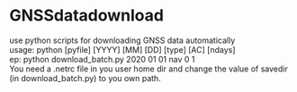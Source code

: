 # GNSSdatadownload
use python scripts for downloading GNSS data automatically  
usage: python  [pyfile]  [YYYY]  [MM]  [DD]  [type]  [AC]  [ndays]  
ep: python download_batch.py 2020 01 01 nav 0 1  
You need a .netrc file in you user home dir and change the value of savedir (in download_batch.py) to you own path.
